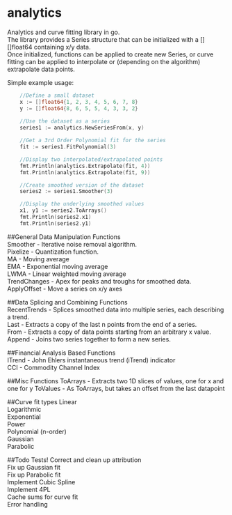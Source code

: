 # analytics
Analytics and curve fitting library in go.  
The library provides a Series structure that can be initialized with a [][]float64 containing x/y data.  
Once initialized, functions can be applied to create new Series, or curve fitting can be applied to
interpolate or (depending on the algorithm) extrapolate data points.

Simple example usage:  
```go
	//Define a small dataset
	x := []float64{1, 2, 3, 4, 5, 6, 7, 8}
	y := []float64{8, 6, 5, 5, 4, 3, 3, 2}
	
	//Use the dataset as a series
	series1 := analytics.NewSeriesFrom(x, y)

	//Get a 3rd Order Polynomial fit for the series
	fit := series1.FitPolynomial(3)

	//Display two interpolated/extrapolated points
	fmt.Println(analytics.Extrapolate(fit, 4))
	fmt.Println(analytics.Extrapolate(fit, 9))

	//Create smoothed version of the dataset
	series2 := series1.Smoother(3)

	//Display the underlying smoothed values
	x1, y1 := series2.ToArrays()
	fmt.Println(series2.x1)
	fmt.Println(series2.y1)
```

##General Data Manipulation Functions  
Smoother - Iterative noise removal algorithm.  
Pixelize - Quantization function.  
MA - Moving average  
EMA - Exponential moving average  
LWMA - Linear weighted moving average  
TrendChanges - Apex for peaks and troughs for smoothed data.  
ApplyOffset - Move a series on x/y axes

##Data Splicing and Combining Functions  
RecentTrends - Splices smoothed data into multiple series, each describing a trend.  
Last - Extracts a copy of the last n points from the end of a series.  
From - Extracts a copy of data points starting from an arbitrary x value.  
Append - Joins two series together to form a new series.  

##Financial Analysis Based Functions  
ITrend - John Ehlers instantaneous trend (iTrend) indicator  
CCI - Commodity Channel Index  

##Misc Functions
ToArrays - Extracts two 1D slices of values, one for x and one for y
ToValues - As ToArrays, but takes an offset from the last datapoint


##Curve fit types
Linear  
Logarithmic  
Exponential  
Power  
Polynomial (n-order)  
Gaussian  
Parabolic  

##Todo
Tests!
Correct and clean up attribution    
Fix up Gaussian fit  
Fix up Parabolic fit  
Implement Cubic Spline  
Implement 4PL  
Cache sums for curve fit  
Error handling